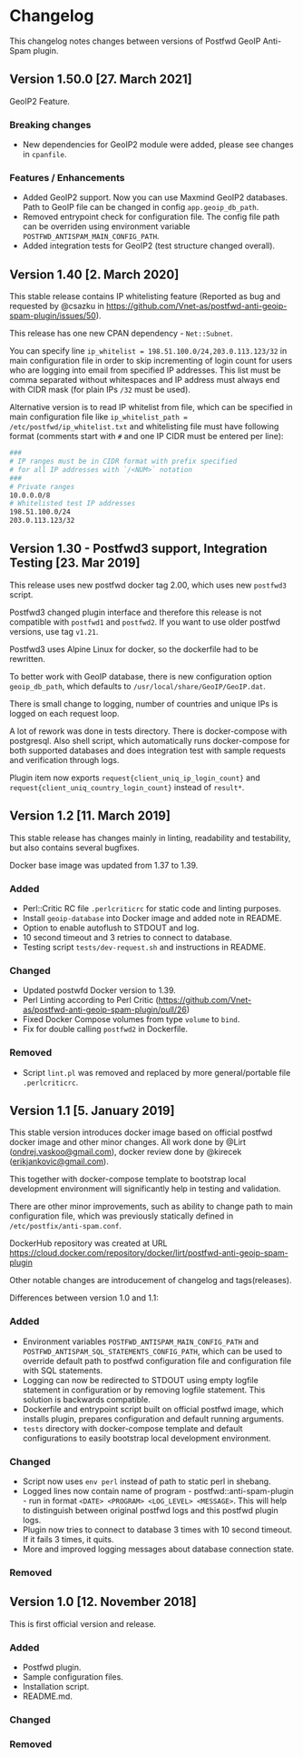 # Changelog

This changelog notes changes between versions of Postfwd GeoIP Anti-Spam plugin.

## Version 1.50.0 [27. March 2021]

GeoIP2 Feature.

### Breaking changes

- New dependencies for GeoIP2 module were added, please see changes in `cpanfile`.

### Features / Enhancements

- Added GeoIP2 support. Now you can use Maxmind GeoIP2 databases. Path to GeoIP file can be changed in config `app.geoip_db_path`.
- Removed entrypoint check for configuration file. The config file path can be overriden using environment variable `POSTFWD_ANTISPAM_MAIN_CONFIG_PATH`.
- Added integration tests for GeoIP2 (test structure changed overall).


## Version 1.40 [2. March 2020]

This stable release contains IP whitelisting feature (Reported as bug and requested by @csazku in https://github.com/Vnet-as/postfwd-anti-geoip-spam-plugin/issues/50).

This release has one new CPAN dependency - `Net::Subnet`.

You can specify line `ip_whitelist = 198.51.100.0/24,203.0.113.123/32` in main
configuration file in order to skip incrementing of login count for users
who are logging into email from specified IP addresses.
This list must be comma separated without whitespaces and IP address must always
end with CIDR mask (for plain IPs `/32` must be used).

Alternative version is to read IP whitelist from file, which can be specified in
main configuration file like `ip_whitelist_path = /etc/postfwd/ip_whitelist.txt`
and whitelisting file must have following format (comments start with `#` and
one IP CIDR must be entered per line):

```bash
###
# IP ranges must be in CIDR format with prefix specified
# for all IP addresses with `/<NUM>` notation
###
# Private ranges
10.0.0.0/8
# Whitelisted test IP addresses
198.51.100.0/24
203.0.113.123/32
```

## Version 1.30 - Postfwd3 support, Integration Testing [23. Mar 2019]

This release uses new postfwd docker tag 2.00, which uses new `postfwd3` script.

Postfwd3 changed plugin interface and therefore this release is not compatible with
`postfwd1` and `postfwd2`. If you want to use older postfwd versions, use tag `v1.21`.

Postfwd3 uses Alpine Linux for docker, so the dockerfile had to be rewritten.

To better work with GeoIP database, there is new configuration option `geoip_db_path`,
which defaults to `/usr/local/share/GeoIP/GeoIP.dat`.

There is small change to logging, number of countries and unique IPs is logged on each
request loop.

A lot of rework was done in tests directory. There is docker-compose with postgresql.
Also shell script, which automatically runs docker-compose for both supported databases
and does integration test with sample requests and verification through logs.

Plugin item now exports `request{client_uniq_ip_login_count}`
and `request{client_uniq_country_login_count}` instead of `result*`.

## Version 1.2 [11. March 2019]

This stable release has changes mainly in linting, readability and testability, but also
contains several bugfixes.

Docker base image was updated from 1.37 to 1.39.

### Added

- Perl::Critic RC file `.perlcriticrc` for static code and linting purposes.
- Install `geoip-database` into Docker image and added note in README.
- Option to enable autoflush to STDOUT and log.
- 10 second timeout and 3 retries to connect to database.
- Testing script `tests/dev-request.sh` and instructions in README.

### Changed

- Updated postwfd Docker version to 1.39.
- Perl Linting according to Perl Critic (https://github.com/Vnet-as/postfwd-anti-geoip-spam-plugin/pull/26)
- Fixed Docker Compose volumes from type `volume` to `bind`.
- Fix for double calling `postfwd2` in Dockerfile.

### Removed

- Script `lint.pl` was removed and replaced by more general/portable file
`.perlcriticrc`.

## Version 1.1 [5. January 2019]

This stable version introduces docker image based on official postfwd docker image
and other minor changes. All work done by @Lirt (ondrej.vaskoo@gmail.com),
docker review done by @kirecek (erikjankovic@gmail.com).

This together with docker-compose template to bootstrap local development
environment will significantly help in testing and validation.

There are other minor improvements, such as ability to change path to main configuration
file, which was previously statically defined in `/etc/postfix/anti-spam.conf`.

DockerHub repository was created at URL https://cloud.docker.com/repository/docker/lirt/postfwd-anti-geoip-spam-plugin

Other notable changes are introducement of changelog and tags(releases).

Differences between version 1.0 and 1.1:

### Added

- Environment variables `POSTFWD_ANTISPAM_MAIN_CONFIG_PATH` and
`POSTFWD_ANTISPAM_SQL_STATEMENTS_CONFIG_PATH`, which can be used to
override default path to postfwd configuration file and configuration file
with SQL statements.
- Logging can now be redirected to STDOUT using empty logfile statement in configuration
or by removing logfile statement. This solution is backwards compatible.
- Dockerfile and entrypoint script built on official postfwd image, which
installs plugin, prepares configuration and default running arguments.
- `tests` directory with docker-compose template and default configurations to easily
bootstrap local development environment.

### Changed

- Script now uses `env perl` instead of path to static perl in shebang.
- Logged lines now contain name of program - postfwd::anti-spam-plugin - run in format
`<DATE> <PROGRAM> <LOG_LEVEL> <MESSAGE>`. This will help to distinguish between original
postfwd logs and this postfwd plugin logs.
- Plugin now tries to connect to database 3 times with 10 second timeout. If it fails
3 times, it quits.
- More and improved logging messages about database connection state.

### Removed

## Version 1.0 [12. November 2018]

This is first official version and release.

### Added

- Postfwd plugin.
- Sample configuration files.
- Installation script.
- README.md.

### Changed

### Removed
